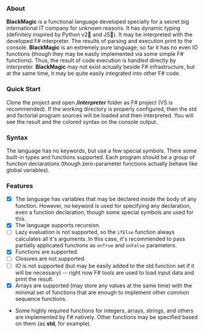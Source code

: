 ### About
**BlackMagic** is a functional language developed specially for a secret big international IT company for unknown reasons.
It has dynamic typing (definitely inspired by Python v2💙 and JS💜).
It may be interpreted with the developed F# interpreter.
The results of parsing and execution print to the console.
**BlackMagic** is an extremely pure language; so far it has no even IO functions (though they may be easily implemented via some simple F# functions).
Thus, the result of code execution is handled directly by interpreter.
 **BlackMagic** may not exist actually beside F# infrastructure, but at the same time, it may be quite easily integrated into other F# code.
 ### Quick Start
 Clone the project and open ***/interpreter*** folder as F# project (VS is recommended).
 If the working directory is properly configured, then the std and factorial program sources will be loaded and then interpreted. You will see the result and the colored syntax on the console output.
 ### Syntax
 The language has no keywords, but use a few special symbols.
 There some built-in types and functions supported.
 Each program should be a group of function declarations (though zero-parameter functions actually behave like global variables).
 ### Features
- [x] The language has variables that may be declared inside the body of any function. However, no keyword is used for specifying any declaration, even a function declaration, though some special symbols are used for this.
- [x] The language supports recursion.
- [ ] Lazy evaluation is not supported, so the `ifElse` function always calculates all it's arguments. In this case, it's recommended to pass partially applicated functions as `onTrue` and `onFalse` parameters.
- [x] Functions are supported.
- [ ] Closures are not supported.
- [ ] IO is not supported (but may be easily added to the std function set if it will be necessary) -- right now F# tools are used to load input data and print the result.
- [x] Arrays are supported (may store any values at the same time) with the minimal set of functions that are enough to implement other common sequence functions.
- Some highly required functions for integers, arrays, strings, and others are implemented by F# natively. Other functions may be specified based on them (as **std**, for example).
